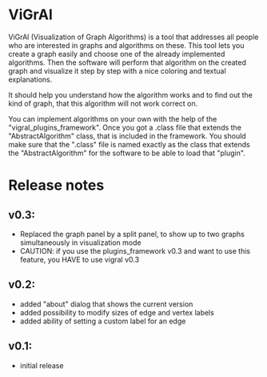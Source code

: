 ViGrAl
======

ViGrAl (Visualization of Graph Algorithms) is a tool that addresses all people who are interested in graphs
and algorithms on these. This tool lets you create a graph easily and choose one of the already implemented
algorithms. Then the software will perform that algorithm on the created graph and visualize it step by
step with a nice coloring and textual explanations.

It should help you understand how the algorithm works and to find out the kind of graph, that this algorithm
will not work correct on.

You can implement algorithms on your own with the help of the "vigral_plugins_framework". Once you got a .class
file that extends the "AbstractAlgorithm" class, that is included in the framework. You should make sure that
the ".class" file is named exactly as the class that extends the "AbstractAlgorithm" for the software to be able
to load that "plugin".



Release notes
=============

v0.3:
------------------
+ Replaced the graph panel by a split panel, to show up to two graphs simultaneously in visualization mode
+ CAUTION: if you use the plugins_framework v0.3 and want to use this feature, you HAVE to use vigral v0.3


v0.2:
------------------
+ added "about" dialog that shows the current version
+ added possibility to modify sizes of edge and vertex labels
+ added ability of setting a custom label for an edge


v0.1:
------------------
+ initial release


